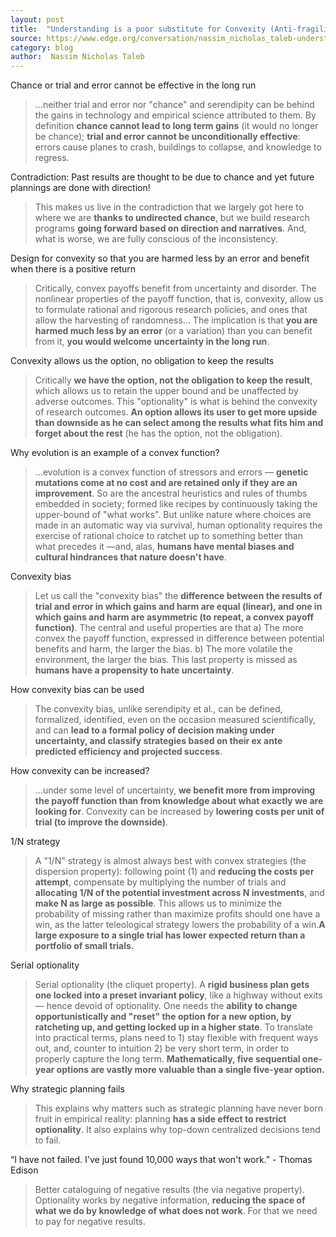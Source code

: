 ```yaml
---
layout: post
title:  "Understanding is a poor substitute for Convexity (Anti-fragility)"
source: https://www.edge.org/conversation/nassim_nicholas_taleb-understanding-is-a-poor-substitute-for-convexity-antifragility
category: blog
author:  Nassim Nicholas Taleb
---
```


Chance or trial and error cannot be effective in the long run

> ...neither trial and error nor "chance" and serendipity can be behind the gains in technology and empirical science attributed to them. By definition **chance cannot lead to long term gains** (it would no longer be chance); **trial and error cannot be unconditionally effective**: errors cause planes to crash, buildings to collapse, and knowledge to regress.

Contradiction: Past results are thought to be due to chance and yet future plannings are done with direction!

> This makes us live in the contradiction that we largely got here to where we are **thanks to undirected chance**, but we build research programs **going forward based on direction and narratives**. And, what is worse, we are fully conscious of the inconsistency.

Design for convexity so that you are harmed less by an error and benefit when there is a positive return

> Critically, convex payoffs benefit from uncertainty and disorder. The nonlinear properties of the payoff function, that is, convexity, allow us to formulate rational and rigorous research policies, and ones that allow the harvesting of randomness... The implication is that **you are harmed much less by an error** (or a variation) than you can benefit from it, **you would welcome uncertainty in the long run**.

Convexity allows us the option, no obligation to keep the results

> Critically **we have the option, not the obligation to keep the result**, which allows us to retain the upper bound and be unaffected by adverse outcomes. This "optionality" is what is behind the convexity of research outcomes. **An option allows its user to get more upside than downside as he can select among the results what fits him and forget about the rest** (he has the option, not the obligation).

Why evolution is an example of a convex function?

> ...evolution is a convex function of stressors and errors — **genetic mutations come at no cost and are retained only if they are an improvement**. So are the ancestral heuristics and rules of thumbs embedded in society; formed like recipes by continuously taking the upper-bound of "what works". But unlike nature where choices are made in an automatic way via survival, human optionality requires the exercise of rational choice to ratchet up to something better than what precedes it —and, alas, **humans have mental biases and cultural hindrances that nature doesn't have**.

Convexity bias

> Let us call the "convexity bias" the **difference between the results of trial and error in which gains and harm are equal (linear), and one in which gains and harm are asymmetric (to repeat, a convex payoff function)**. The central and useful properties are that a) The more convex the payoff function, expressed in difference between potential benefits and harm, the larger the bias. b) The more volatile the environment, the larger the bias. This last property is missed as **humans have a propensity to hate uncertainty**.

How convexity bias can be used

> The convexity bias, unlike serendipity et al., can be defined, formalized, identified, even on the occasion measured scientifically, and can **lead to a formal policy of decision making under uncertainty, and classify strategies based on their ex ante predicted efficiency and projected success**.

How convexity can be increased?

> ...under some level of uncertainty, **we benefit more from improving the payoff function than from knowledge about what exactly we are looking for**. Convexity can be increased by **lowering costs per unit of trial (to improve the downside)**.

1/N strategy

> A "1/N" strategy is almost always best with convex strategies (the dispersion property): following point (1) and **reducing the costs per attempt**, compensate by multiplying the number of trials and **allocating 1/N of the potential investment across N investments**, and **make N as large as possible**. This allows us to minimize the probability of missing rather than maximize profits should one have a win, as the latter teleological strategy lowers the probability of a win.**A large exposure to a single trial has lower expected return than a portfolio of small trials.**

Serial optionality

> Serial optionality (the cliquet property). A **rigid business plan gets one locked into a preset invariant policy**, like a highway without exits — hence devoid of optionality. One needs the **ability to change opportunistically and "reset" the option for a new option, by ratcheting up, and getting locked up in a higher state**. To translate into practical terms, plans need to 1) stay flexible with frequent ways out, and, counter to intuition 2) be very short term, in order to properly capture the long term. **Mathematically, five sequential one-year options are vastly more valuable than a single five-year option.**

Why strategic planning fails

> This explains why matters such as strategic planning have never born fruit in empirical reality: planning **has a side effect to restrict optionality**. It also explains why top-down centralized decisions tend to fail.

“I have not failed. I've just found 10,000 ways that won't work.” - Thomas Edison

> Better cataloguing of negative results (the via negative property). Optionality works by negative information, **reducing the space of what we do by knowledge of what does not work**. For that we need to pay for negative results.

